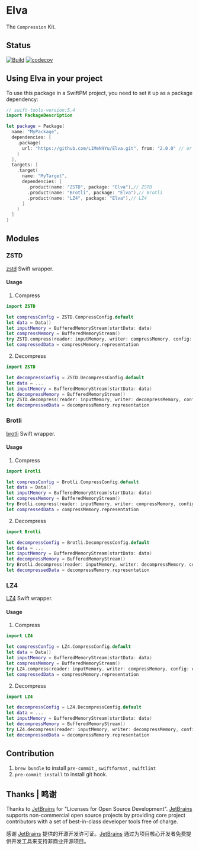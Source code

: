 # Elva

The `Compression` Kit.

## Status

[![Build](https://github.com/L1MeN9Yu/Elva/actions/workflows/CI.yml/badge.svg)](https://github.com/L1MeN9Yu/Elva/actions/workflows/CI.yml)
[![codecov](https://codecov.io/gh/L1MeN9Yu/Elva/branch/main/graph/badge.svg?token=F130M1LL3L)](https://codecov.io/gh/L1MeN9Yu/Elva)

## Using Elva in your project

To use this package in a SwiftPM project, you need to set it up as a package dependency:

```swift
// swift-tools-version:5.4
import PackageDescription

let package = Package(
  name: "MyPackage",
  dependencies: [
    .package(
      url: "https://github.com/L1MeN9Yu/Elva.git", from: "2.0.0" // or `.upToNextMajor
    )
  ],
  targets: [
    .target(
      name: "MyTarget",
      dependencies: [
        .product(name: "ZSTD", package: "Elva"),// ZSTD
        .product(name: "Brotli", package: "Elva"),// Brotli
        .product(name: "LZ4", package: "Elva"),// LZ4
      ]
    )
  ]
)

```

## Modules

### ZSTD

[zstd](https://github.com/facebook/zstd.git) Swift wrapper.

#### Usage

1. Compress

```swift
import ZSTD

let compressConfig = ZSTD.CompressConfig.default
let data = Data()
let inputMemory = BufferedMemoryStream(startData: data)
let compressMemory = BufferedMemoryStream()
try ZSTD.compress(reader: inputMemory, writer: compressMemory, config: compressConfig)
let compressedData = compressMemory.representation
```

2. Decompress

```swift
import ZSTD

let decompressConfig = ZSTD.DecompressConfig.default
let data = ...
let inputMemory = BufferedMemoryStream(startData: data)
let decompressMemory = BufferedMemoryStream()
try ZSTD.decompress(reader: inputMemory, writer: decompressMemory, config: compressConfig)
let decompressedData = decompressMemory.representation
```

### Brotli

[brotli](https://github.com/google/brotli.git) Swift wrapper.

#### Usage

1. Compress

```swift
import Brotli

let compressConfig = Brotli.CompressConfig.default
let data = Data()
let inputMemory = BufferedMemoryStream(startData: data)
let compressMemory = BufferedMemoryStream()
try Brotli.compress(reader: inputMemory, writer: compressMemory, config: compressConfig)
let compressedData = compressMemory.representation
```

2. Decompress

```swift
import Brotli

let decompressConfig = Brotli.DecompressConfig.default
let data = ...
let inputMemory = BufferedMemoryStream(startData: data)
let decompressMemory = BufferedMemoryStream()
try Brotli.decompress(reader: inputMemory, writer: decompressMemory, config: compressConfig)
let decompressedData = decompressMemory.representation
```

### LZ4

[LZ4](https://github.com/lz4/lz4.git) Swift wrapper.

#### Usage

1. Compress

```swift
import LZ4

let compressConfig = LZ4.CompressConfig.default
let data = Data()
let inputMemory = BufferedMemoryStream(startData: data)
let compressMemory = BufferedMemoryStream()
try LZ4.compress(reader: inputMemory, writer: compressMemory, config: compressConfig)
let compressedData = compressMemory.representation
```

2. Decompress

```swift
import LZ4

let decompressConfig = LZ4.DecompressConfig.default
let data = ...
let inputMemory = BufferedMemoryStream(startData: data)
let decompressMemory = BufferedMemoryStream()
try LZ4.decompress(reader: inputMemory, writer: decompressMemory, config: compressConfig)
let decompressedData = decompressMemory.representation
```

## Contribution

1. `brew bundle` to install `pre-commit` , `swiftformat` , `swiftlint`
2. `pre-commit install` to install git hook.

## Thanks | 鸣谢

Thanks to [JetBrains][JetBrains] for "Licenses for Open Source Development". [JetBrains][JetBrains] supports non-commercial open source projects by providing core project contributors with a set of best-in-class developer tools free of charge.

感谢 [JetBrains][JetBrains] 提供的开源开发许可证。[JetBrains][JetBrains] 通过为项目核心开发者免费提供开发工具来支持非商业开源项目。

[JetBrains]: https://www.jetbrains.com/?from=Elva
